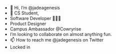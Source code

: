 - 👋 Hi, I’m @jadeagenesis
- 👀 CS Student,
- Software Developer 👩🏽‍💻
- Product Designer
- Campus Ambassador @Cowryrise
- I’m looking to collaborate on almost anything fun.
- 📫 How to reach me @jadegenesis on Twitter
- Locked in

<!---
jadeagenesis/jadeagenesis is a ✨ special ✨ repository because its `README.md` (this file) appears on your GitHub profile.
You can click the Preview link to take a look at your changes.
--->

